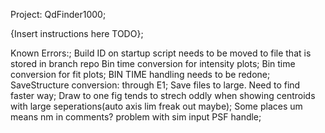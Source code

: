 Project: QdFinder1000;

{Insert instructions here TODO};

Known Errors:;
Build ID on startup script needs to be moved to file that is stored in branch repo
Bin time conversion for intensity plots;
Bin time conversion for fit plots;
BIN TIME handling needs to be redone;
SaveStructure conversion: through E1;
Save files to large. Need to find faster way;
Draw to one fig tends to strech oddly when showing centroids with large seperations(auto axis lim freak out maybe);
Some places um means nm in comments? problem with sim input PSF handle;
